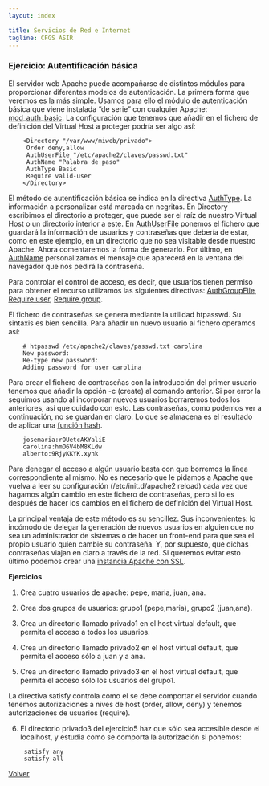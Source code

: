 ```yaml
---
layout: index

title: Servicios de Red e Internet
tagline: CFGS ASIR
---
```

### Ejercicio: Autentificación básica

El servidor web Apache puede acompañarse de distintos módulos para proporcionar diferentes modelos de autenticación.
La primera forma que veremos es la más simple. Usamos para ello el módulo de autenticación básica que viene instalada “de serie” con cualquier Apache: [mod_auth_basic](http://httpd.apache.org/docs/2.2/es/mod/mod_auth_basic.html). La configuración que tenemos que añadir en el fichero de definición del Virtual Host a proteger podría ser algo así:

        <Directory "/var/www/miweb/privado">
         Order deny,allow
         AuthUserFile "/etc/apache2/claves/passwd.txt"
         AuthName "Palabra de paso"
         AuthType Basic
         Require valid-user
        </Directory>

El método de autentificación básica se indica en la directiva [AuthType](http://httpd.apache.org/docs/2.2/es/mod/core.html#authtype). La información a personalizar está marcada en negritas. En Directory escribimos el directorio a proteger, que puede ser el raíz de nuestro Virtual Host o un directorio interior a este. En [AuthUserFile](http://httpd.apache.org/docs/2.2/es/mod/mod_authn_file.html#authuserfile) ponemos el fichero que guardará la información de usuarios y contraseñas que debería de estar, como en este ejemplo, en un directorio que no sea visitable desde nuestro Apache. Ahora comentaremos la forma de generarlo. Por último, en [AuthName](http://httpd.apache.org/docs/2.2/es/mod/core.html#authname) personalizamos el mensaje que aparecerá en la ventana del navegador que nos pedirá la contraseña.

Para controlar el control de acceso, es decir, que usuarios tienen permiso para obtener el recurso utilizamos las siguientes directivas: [AuthGroupFile](http://httpd.apache.org/docs/2.2/es/mod/mod_authz_groupfile.html#authgroupfile), [Require user](http://httpd.apache.org/docs/2.2/es/mod/core.html#require), [Require group](http://httpd.apache.org/docs/2.2/es/mod/core.html#require).

El fichero de contraseñas se genera mediante la utilidad htpasswd. Su sintaxis es bien sencilla. Para añadir un nuevo usuario al fichero operamos así:

        # htpasswd /etc/apache2/claves/passwd.txt carolina
        New password:
        Re-type new password:
        Adding password for user carolina

Para crear el fichero de contraseñas con la introducción del primer usuario tenemos que añadir la opción -c (create) al comando anterior. Si por error la seguimos usando al incorporar nuevos usuarios borraremos todos los anteriores, así que cuidado con esto. Las contraseñas, como podemos ver a continuación, no se guardan en claro. Lo que se almacena es el resultado de aplicar una [función hash](http://es.wikipedia.org/wiki/Hash).

        josemaria:rOUetcAKYaliE
        carolina:hmO6V4bM8KLdw
        alberto:9RjyKKYK.xyhk

Para denegar el acceso a algún usuario basta con que borremos la línea correspondiente al mismo. No es necesario que le pidamos a Apache que vuelva a leer su configuración (/etc/init.d/apache2 reload) cada vez que hagamos algún cambio en este fichero de contraseñas, pero si lo es después de hacer los cambios en el fichero de definición del Virtual Host.

 La principal ventaja de este método es su sencillez. Sus inconvenientes: lo incómodo de delegar la generación de nuevos usuarios en alguien que no sea un administrador de sistemas o de hacer un front-end para que sea el propio usuario quien cambie su contraseña. Y, por supuesto, que dichas contraseñas viajan en claro a través de la red. Si queremos evitar esto último podemos crear una [instancia Apache con SSL](http://blog.unlugarenelmundo.es/2008/09/23/chuletillas-y-viii-apache-2-con-ssl-en-debian/).

**Ejercicios**

1) Crea cuatro  usuarios de apache: pepe, maria, juan, ana.

2) Crea dos grupos de usuarios: grupo1 (pepe,maria), grupo2 (juan,ana).

3) Crea un directorio llamado privado1 en el host virtual default, que permita el acceso a todos los usuarios.

4) Crea un directorio llamado privado2 en el host virtual default, que permita el acceso sólo a juan y a ana.

5) Crea un directorio llamado privado3 en el host virtual default, que permita el acceso sólo los usuarios del grupo1.

La directiva satisfy controla como el se debe comportar el servidor cuando tenemos autorizaciones a nives de host (order, allow, deny) y tenemos autorizaciones de usuarios (require).

6) El directorio privado3 del ejercicio5 haz que sólo sea accesible desde el localhost, y estudia como se comporta la autorización si ponemos:

        satisfy any
        satisfy all

[Volver](index)
